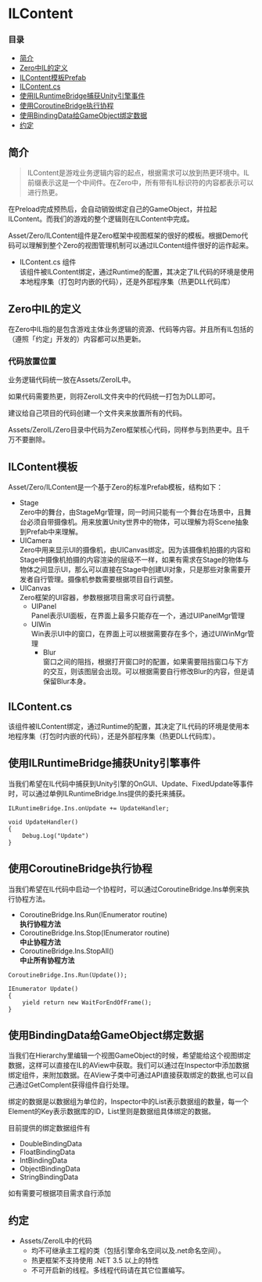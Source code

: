 # ILContent

### 目录
- [简介](#简介)
- [Zero中IL的定义](#IL定义)
- [ILContent模板Prefab](#ILContent模板)
- [ILContent.cs](#ILContent.cs)
- [使用ILRuntimeBridge捕获Unity引擎事件](#ILRuntimeBridge)
- [使用CoroutineBridge执行协程](#CoroutineBridge)
- [使用BindingData给GameObject绑定数据](#BindingData)
- [约定](#约定)

## 简介

> ILContent是游戏业务逻辑内容的起点，根据需求可以放到热更环境中。IL前缀表示这是一个中间件。在Zero中，所有带有IL标识符的内容都表示可以进行热更。

在Preload完成预热后，会自动销毁绑定自己的GameObject，并拉起ILContent。而我们的游戏的整个逻辑则在ILContent中完成。

Asset/Zero/ILContent组件是Zero框架中视图框架的很好的模板。根据Demo代码可以理解到整个Zero的视图管理机制可以通过ILContent组件很好的运作起来。

- ILContent.cs 组件  
该组件被ILContent绑定，通过Runtime的配置，其决定了IL代码的环境是使用本地程序集（打包时内嵌的代码），还是外部程序集（热更DLL代码库）

## Zero中IL的定义

在Zero中IL指的是包含游戏主体业务逻辑的资源、代码等内容。并且所有IL包括的（遵照「约定」开发的）内容都可以热更新。  

### 代码放置位置

业务逻辑代码统一放在Assets/ZeroIL中。

如果代码需要热更，则将ZeroIL文件夹中的代码统一打包为DLL即可。

建议给自己项目的代码创建一个文件夹来放置所有的代码。

Assets/ZeroIL/Zero目录中代码为Zero框架核心代码，同样参与到热更中。且千万不要删除。

## ILContent模板

Asset/Zero/ILContent是一个基于Zero的标准Prefab模板，结构如下：

- Stage  
Zero中的舞台，由StageMgr管理，同一时间只能有一个舞台在场景中，且舞台必须自带摄像机。用来放置Unity世界中的物体，可以理解为将Scene抽象到Prefab中来理解。
- UICamera  
Zero中用来显示UI的摄像机，由UICanvas绑定。因为该摄像机拍摄的内容和Stage中摄像机拍摄的内容渲染的层级不一样，如果有需求在Stage的物体与物体之间显示UI，那么可以直接在Stage中创建UI对象，只是那些对象需要开发者自行管理。摄像机参数需要根据项目自行调整。
- UICanvas  
Zero框架的UI容器，参数根据项目需求可自行调整。
    - UIPanel   
    Panel表示UI面板，在界面上最多只能存在一个，通过UIPanelMgr管理
    - UIWin  
    Win表示UI中的窗口，在界面上可以根据需要存在多个，通过UIWinMgr管理
        - Blur  
        窗口之间的阻挡，根据打开窗口时的配置，如果需要阻挡窗口与下方的交互，则该图层会出现。可以根据需要自行修改Blur的内容，但是请保留Blur本身。

## ILContent.cs
该组件被ILContent绑定，通过Runtime的配置，其决定了IL代码的环境是使用本地程序集（打包时内嵌的代码），还是外部程序集（热更DLL代码库）。

## 使用ILRuntimeBridge捕获Unity引擎事件
当我们希望在IL代码中捕获到Unity引擎的OnGUI、Update、FixedUpdate等事件时，可以通过单例ILRuntimeBridge.Ins提供的委托来捕获。

```
ILRuntimeBridge.Ins.onUpdate += UpdateHandler;

void UpdateHandler()
{
    Debug.Log("Update")
}
```


## 使用CoroutineBridge执行协程
当我们希望在IL代码中启动一个协程时，可以通过CoroutineBridge.Ins单例来执行协程方法。

- CoroutineBridge.Ins.Run(IEnumerator routine)  
**执行协程方法**
- CoroutineBridge.Ins.Stop(IEnumerator routine)  
**中止协程方法**
- CoroutineBridge.Ins.StopAll()  
**中止所有协程方法**

```
CoroutineBridge.Ins.Run(Update());

IEnumerator Update()
{
    yield return new WaitForEndOfFrame();
}
```

## 使用BindingData给GameObject绑定数据
当我们在Hierarchy里编辑一个视图GameObject的时候，希望能给这个视图绑定数据，这样可以直接在IL的AView中获取。我们可以通过在Inspector中添加数据绑定组件，来附加数据。在AView子类中可通过API直接获取绑定的数据,也可以自己通过GetComplent获得组件自行处理。

绑定的数据是以数据组为单位的，Inspector中的List表示数据组的数量，每一个Element的Key表示数据库的ID，List里则是数据组具体绑定的数据。


目前提供的绑定数据组件有

- DoubleBindingData
- FloatBindingData
- IntBindingData
- ObjectBindingData
- StringBindingData

如有需要可根据项目需求自行添加


## 约定
- Assets/ZeroIL中的代码
    - 均不可继承主工程的类（包括引擎命名空间以及.net命名空间）。
    - 热更框架不支持使用 .NET 3.5 以上的特性
    - 不可开启新的线程。多线程代码请在其它位置编写。
